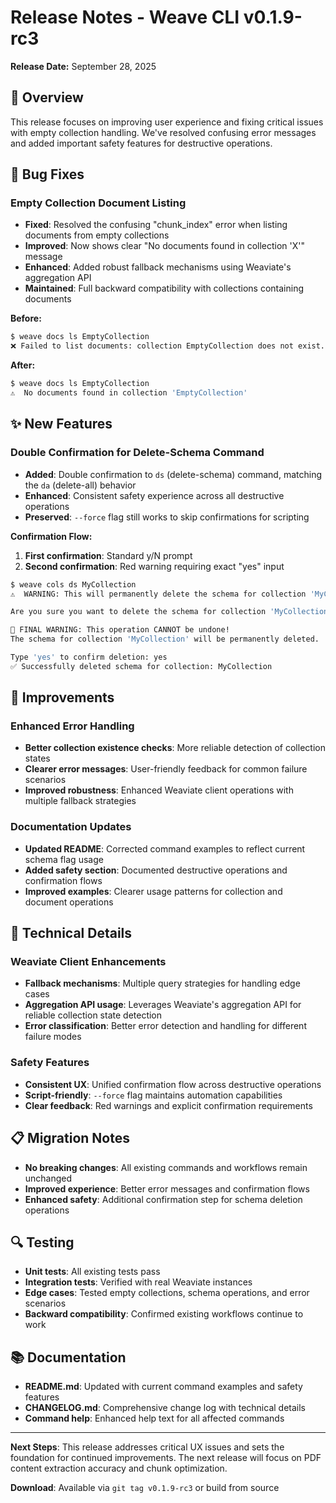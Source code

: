 # Release Notes - Weave CLI v0.1.9-rc3

**Release Date:** September 28, 2025

## 🎯 Overview

This release focuses on improving user experience and fixing critical issues with empty collection handling. We've resolved confusing error messages and added important safety features for destructive operations.

## 🐛 Bug Fixes

### Empty Collection Document Listing
- **Fixed**: Resolved the confusing "chunk_index" error when listing documents from empty collections
- **Improved**: Now shows clear "No documents found in collection 'X'" message
- **Enhanced**: Added robust fallback mechanisms using Weaviate's aggregation API
- **Maintained**: Full backward compatibility with collections containing documents

**Before:**
```bash
$ weave docs ls EmptyCollection
❌ Failed to list documents: collection EmptyCollection does not exist. Did you mean "chunk_index"?
```

**After:**
```bash
$ weave docs ls EmptyCollection
⚠️  No documents found in collection 'EmptyCollection'
```

## ✨ New Features

### Double Confirmation for Delete-Schema Command
- **Added**: Double confirmation to `ds` (delete-schema) command, matching the `da` (delete-all) behavior
- **Enhanced**: Consistent safety experience across all destructive operations
- **Preserved**: `--force` flag still works to skip confirmations for scripting

**Confirmation Flow:**
1. **First confirmation**: Standard y/N prompt
2. **Second confirmation**: Red warning requiring exact "yes" input

```bash
$ weave cols ds MyCollection
⚠️  WARNING: This will permanently delete the schema for collection 'MyCollection'!

Are you sure you want to delete the schema for collection 'MyCollection'? (y/N): y

🚨 FINAL WARNING: This operation CANNOT be undone!
The schema for collection 'MyCollection' will be permanently deleted.

Type 'yes' to confirm deletion: yes
✅ Successfully deleted schema for collection: MyCollection
```

## 🔧 Improvements

### Enhanced Error Handling
- **Better collection existence checks**: More reliable detection of collection states
- **Clearer error messages**: User-friendly feedback for common failure scenarios
- **Improved robustness**: Enhanced Weaviate client operations with multiple fallback strategies

### Documentation Updates
- **Updated README**: Corrected command examples to reflect current schema flag usage
- **Added safety section**: Documented destructive operations and confirmation flows
- **Improved examples**: Clearer usage patterns for collection and document operations

## 🚀 Technical Details

### Weaviate Client Enhancements
- **Fallback mechanisms**: Multiple query strategies for handling edge cases
- **Aggregation API usage**: Leverages Weaviate's aggregation API for reliable collection state detection
- **Error classification**: Better error detection and handling for different failure modes

### Safety Features
- **Consistent UX**: Unified confirmation flow across destructive operations
- **Script-friendly**: `--force` flag maintains automation capabilities
- **Clear feedback**: Red warnings and explicit confirmation requirements

## 📋 Migration Notes

- **No breaking changes**: All existing commands and workflows remain unchanged
- **Improved experience**: Better error messages and confirmation flows
- **Enhanced safety**: Additional confirmation step for schema deletion operations

## 🔍 Testing

- **Unit tests**: All existing tests pass
- **Integration tests**: Verified with real Weaviate instances
- **Edge cases**: Tested empty collections, schema operations, and error scenarios
- **Backward compatibility**: Confirmed existing workflows continue to work

## 📚 Documentation

- **README.md**: Updated with current command examples and safety features
- **CHANGELOG.md**: Comprehensive change log with technical details
- **Command help**: Enhanced help text for all affected commands

---

**Next Steps**: This release addresses critical UX issues and sets the foundation for continued improvements. The next release will focus on PDF content extraction accuracy and chunk optimization.

**Download**: Available via `git tag v0.1.9-rc3` or build from source